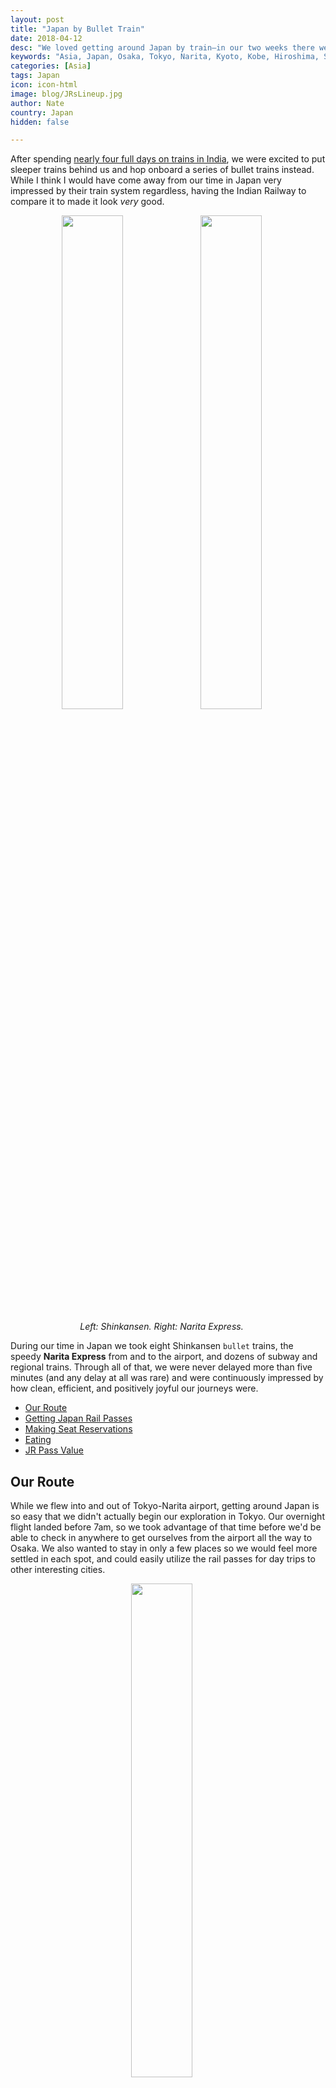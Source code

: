 ```yaml
---
layout: post
title: "Japan by Bullet Train"
date: 2018-04-12
desc: "We loved getting around Japan by train–in our two weeks there we didn't get around any way besides rail or our own two feet."
keywords: "Asia, Japan, Osaka, Tokyo, Narita, Kyoto, Kobe, Hiroshima, Shinkansen, JR Pass, Japan Rail, train, bullet train, What to Do, RTW"
categories: [Asia]
tags: Japan
icon: icon-html
image: blog/JRsLineup.jpg
author: Nate
country: Japan
hidden: false

---
```


After spending [nearly four full days on trains in India](http://site.awellchartedpath.com/blog/2018/03/india-trains/), we were excited to put sleeper trains behind us and hop onboard a series of bullet trains instead. While I think I would have come away from our time in Japan very impressed by their train system regardless, having the Indian Railway to compare it to made it look _very_ good. 

<div style="text-align: center; max-width: calc(100% - 20px);"><a href="/static/assets/img/blog/JRsFront.jpg" target="_blank"><img src="/static/assets/img/blog/JRsFront.jpg" width="45%"></a> <a href="/static/assets/img/blog/JRsNEX.jpg" target="_blank"><img src="/static/assets/img/blog/JRsNEX.jpg" width="45%"></a><p><i>Left: Shinkansen. Right: Narita Express.</i></p></div><p></p>

During our time in Japan we took eight Shinkansen `bullet` trains, the speedy **Narita Express** from and to the airport, and dozens of subway and regional trains. Through all of that, we were never delayed more than five minutes (and any delay at all was rare) and were continuously impressed by how clean, efficient, and positively joyful our journeys were.

- [Our Route](#route)
- [Getting Japan Rail Passes](#tickets)
- [Making Seat Reservations](#seats)
- [Eating](#eating)
- [JR Pass Value](#value)

## <i id="route" class="fa fa-check-square" aria-hidden="true" style="color:#2495C4;"></i> Our Route

While we flew into and out of Tokyo-Narita airport, getting around Japan is so easy that we didn't actually begin our exploration in Tokyo. Our overnight flight landed before 7am, so we took advantage of that time before we'd be able to check in anywhere to get ourselves from the airport all the way to Osaka. We also wanted to stay in only a few places so we would feel more settled in each spot, and could easily utilize the rail passes for day trips to other interesting cities. 

<div style="text-align: center; max-width: calc(100% - 20px);"><a href="/static/assets/img/blog/JRsAnimation.gif" target="_blank"><img src="/static/assets/img/blog/JRsAnimation.gif" width="45%"></a></div><p></p>

Our final route was:

- Narita Airport (NRT) to Osaka (via Tokyo Station)
- Osaka to/from Kyoto (day trip)
- Osaka to/from Kobe (day trip)
- Osaka to Hiroshima
- Hiroshima to Tokyo (via Osaka)

If we had it to do again I'm not sure we'd change anything about this route. We really enjoyed our time in Osaka, and using the Shinkansen for quick day trips was a real treat (it is absolutely insane that both Kyoto and Kobe are only 15 minutes away from Osaka by bullet train). And sitting on trains for four hours to get from NRT to Osaka was a great way to ease into our time in Japan while exhausted from an overnight flight.

<div style="text-align: center; max-width: calc(100% - 20px);"><a href="/static/assets/img/blog/JRsShinPullingIn.jpg" target="_blank"><img src="/static/assets/img/blog/JRsShinPullingIn.jpg" width="45%"></a> <a href="/static/assets/img/blog/JRsFirstShin.jpg" target="_blank"><img src="/static/assets/img/blog/JRsFirstShin.jpg" width="45%"></a></div><p></p>

## <i id="tickets" class="fa fa-check-square" aria-hidden="true" style="color:#2495C4;"></i> Getting Japan Rail Passes

The hardest part of our entire experience using trains in Japan was right at the beginning: buying our rail passes. While most of the content we found online about the rail passes is very clear that they must be purchased outside of Japan, this isn't currently true as Japan Rail is running a trial on selling them to tourists on arrival. But, it's still cheaper to get them before arrival, and since that trial could end at any time it gives a lot more peace of mind to buy ahead of time. If we were just taking a holiday to Japan it would have been easy to buy them online and have them shipped to us in the US.

Unfortunately, one of the few downsides of a full year of travel is that a trustworthy mailing address is very hard to come by. Since we were spending almost a month in India before arriving to Japan, I decided to go through an Indian travel agency to buy our passes, so we could avoid dealing with anything in the mail. The [JR Group's Vendor List](http://www.japanrailpass.net/en/purchase.html#step_01) is a great resource for finding agencies to contact, and after e-mailing three of them in the Delhi area, [KTC Grand Tours](http://www.ktcgrandtours.com/rail-pass.php) actually responded. It took more than a handful of emails back and forth, but we eventually had 14-day rail pass vouchers charged to a credit card and deliverd to our New Delhi hotel successfully!

## <i id="seats" class="fa fa-check-square" aria-hidden="true" style="color:#2495C4;"></i> Making Seat Reservations

While it's permissible to just board any unreserved seat car and try to find a seat, we wanted to avoid that for our longer trips since we were in Japan during the height of cherry-blossom season and a number of trains were standing-room-only in the unreserved cars. 

<div style="text-align: center; max-width: calc(100% - 20px);"><a href="/static/assets/img/blog/JRsEmptyShin.jpg" target="_blank"><img src="/static/assets/img/blog/JRsEmptyShin.jpg" width="45%"></a> <a href="/static/assets/img/blog/JRsNicerSeats.jpg" target="_blank"><img src="/static/assets/img/blog/JRsNicerSeats.jpg" width="25.4%"></a><p><i>Left: Shinkansen Hikari. Right: Shinkansen Sakura's regular reserved seats car, nicer than the other Shinkansen trains.</i></p></div><p></p>

## 🚅 At Narita Airport (NRT)

Once we landed and got through immigration/customs, our next stop within the airport was the JR East Ticket Office. Since it was so early in the morning the tourist-oriented Service Office wasn't open yet, but we were lucky (and walked fast through the terminal) and were first in line at the busier ticket station. We successfully traded our rail pass vouchers for _actual_ rail passes, and quickly received confirmed seats on the next Narita Express train into Tokyo. The agent was only willing to do reservations for that day, but since we were going immediately onward to Osaka he handled those as well. Unfortunately no train in our timeframe had two seats together available, but he booked us two nearby ones and we ended up getting to sit together anyway.

## 🚅 At Tokyo Station

Once we made it to Tokyo Station we stopped at two different JR offices: a ticket office to buy contactless SUICA cards to use on the subways throughout Japan, and then a service office to try to get more seat reservations. They had prominent signs up noting that they would only make one reservation per time you went through the line, but when we got to the front and I handed over my handwritten list of remaining trains we wanted to take and the agent quickly got us seats on all of them without complaint. It seemed to have paid off to spend a bit of time [on Hyperdia](http://www.hyperdia.com/en/) preparing a list of exactly what I wanted, as those having to go back-and-forth with agents were having a lot more trouble due to the language barrier.

## 🚅 At Ueno Station

The only remaining train we hadn't reserved–and needed to–was our Narita Express back to the airport, since we weren't sure exactly when we would want to depart. We left it to that day, since it doesn't normally fill up, and took advantage of a completely-empty ticket counter at Ueno Station to get it lined up. The agent had a weird amount of trouble figuring out how to issue the reservation but after consulting with her supervisor was able to figure it out and send us on our way. 

<div style="text-align: center; max-width: calc(100% - 20px);"><a href="/static/assets/img/blog/JRsShinsWaiting.jpg" target="_blank"><img src="/static/assets/img/blog/JRsShinsWaiting.jpg" width="45%"></a> <a href="/static/assets/img/blog/JRsTrainyard.jpg" target="_blank"><img src="/static/assets/img/blog/JRsTrainyard.jpg" width="45%"></a><p><i>Trains can definitely take up quite a bit of real estate–but way less than parking for everyone driving themselves!</i></p></div><p></p>

## <i id="eating" class="fa fa-check-square" aria-hidden="true" style="color:#2495C4;"></i> Eating

We had exactly the opposite problem eating on trains as we did in India: here we had too much choice at the station and then not enough time on the train to actually finish our meal!

It's popular in Japan to buy `Ekiben`–bento boxes filled with a variety of different pieces of food–at train stations to eat onboard the Shinkansen. The variety available in the boxes is really stunning, through nowhere more-so than **Ekibenya Matsuri**, where we got our first Ekiben at Tokyo Station. Without fail, boxes we bought throughout Japan were always fresh, always tasty, and always had at least one piece of food that we couldn't identify even after eating it. 

While our 15-minute trains between Osaka and either Kyoto or Kobe didn't give us enough time to chow down, we did take advantage on our longer rides. I'm not quite sure anything beats having a bento box and a beer while zooming across the country at nearly 200 miles per hour.

## <i id="value" class="fa fa-check-square" aria-hidden="true" style="color:#2495C4;"></i> JR Pass Value

Japan Rail passes are _expensive_. At 430 USD, each of our two 14-day rail passes cost about double what our more-extensive train travel through India cost. But, [unlike Eurail Passes](https://www.seat61.com/Railpass-and-Eurail-pass-guide.htm#railpass-or-point-to-point-tickets), JR Passes are actually a good deal if you're planning to do much travel at all on Shinkansen bullet trains.

If we had to pay for each of our journeys individually, they would have cost, per person:

- Roundtrip Narita Express: 38 USD
- Tokyo to Osaka: 130 USD
- Roundtrip from Osaka to Kyoto: 27 USD
- Roundtrip from Osaka to Kobe: 28 USD
- Osaka to Hiroshima: 97 USD
- Hiroshima to Tokyo: 177 USD
- Regional Trains: ~30 USD
- **Total: 527 USD**

Even if you ignore the Kyoto/Kobe day trips, which could have been accomplished by taking cheaper, slower trains, as well as the regional trains we got for free on the rail pass, _just_ the Narita Express and long-distance Shinkansen trips equal the cost of the pass, which provides much more flexibility than individually-purchased tickets.

<div style="text-align: center; max-width: calc(100% - 20px);"><a href="/static/assets/img/blog/JRsShinBathroom.jpg" target="_blank"><img src="/static/assets/img/blog/JRsShinBathroom.jpg" width="25.4%"></a> <a href="/static/assets/img/blog/JRsLineup.jpg" target="_blank"><img src="/static/assets/img/blog/JRsLineup.jpg" width="45%"></a><p><i>From the spotless, futuristic bathrooms to the neat lines on every platform, we really didn't want to stop taking Shinkansen around.</i></p></div><p></p>
